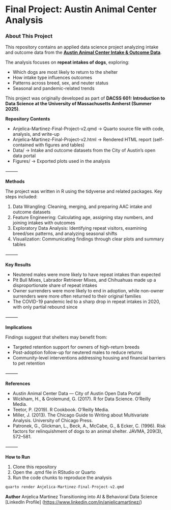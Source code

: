 # Final Project: Austin Animal Center Analysis

### About This Project

This repository contains an applied data science project analyzing intake and outcome data from the **[Austin Animal Center Intake & Outcome Data](https://data.austintexas.gov/)**.

The analysis focuses on **repeat intakes of dogs**, exploring:
* Which dogs are most likely to return to the shelter
* How intake type influences outcomes
* Patterns across breed, sex, and neuter status
* Seasonal and pandemic-related trends

This project was originally developed as part of **DACSS 601: Introduction to Data Science at the University of Massachusetts Amherst (Summer 2025)**.

**Repository Contents**
* Anjelica-Martinez-Final-Project-v2.qmd → Quarto source file with code, analysis, and write-up
* Anjelica-Martinez-Final-Project-v2.html → Rendered HTML report (self-contained with figures and tables)
* Data/ → Intake and outcome datasets from the City of Austin’s open data portal
* Figures/ → Exported plots used in the analysis

⸻

**Methods**

The project was written in R using the tidyverse and related packages. Key steps included:
1. Data Wrangling: Cleaning, merging, and preparing AAC intake and outcome datasets
2. Feature Engineering: Calculating age, assigning stay numbers, and joining intakes with outcomes
3. Exploratory Data Analysis: Identifying repeat visitors, examining breed/sex patterns, and analyzing seasonal shifts
4. Visualization: Communicating findings through clear plots and summary tables

⸻

**Key Results**
* Neutered males were more likely to have repeat intakes than expected
* Pit Bull Mixes, Labrador Retriever Mixes, and Chihuahuas made up a disproportionate share of repeat intakes
* Owner surrenders were more likely to end in adoption, while non-owner surrenders were more often returned to their original families
* The COVID-19 pandemic led to a sharp drop in repeat intakes in 2020, with only partial rebound since

⸻

**Implications**

Findings suggest that shelters may benefit from:
* Targeted retention support for owners of high-return breeds
* Post-adoption follow-up for neutered males to reduce returns
* Community-level interventions addressing housing and financial barriers to pet retention

⸻

**References**
* Austin Animal Center Data — City of Austin Open Data Portal
* Wickham, H., & Grolemund, G. (2017). R for Data Science. O’Reilly Media.
* Teetor, P. (2019). R Cookbook. O’Reilly Media.
* Miller, J. (2013). The Chicago Guide to Writing about Multivariate Analysis. University of Chicago Press.
* Patronek, G., Glickman, L., Beck, A., McCabe, G., & Ecker, C. (1996). Risk factors for relinquishment of dogs to an animal shelter. JAVMA, 209(3), 572–581.

⸻

**How to Run**
1. Clone this repository
2. Open the .qmd file in RStudio or Quarto
3. Run the code chunks to reproduce the analysis

```r
quarto render Anjelica-Martinez-Final-Project-v2.qmd
```

**Author**
Anjelica Martinez
Transitioning into AI & Behavioral Data Science
[LinkedIn Profile] (https://www.linkedin.com/in/anjelicamartinez/)

